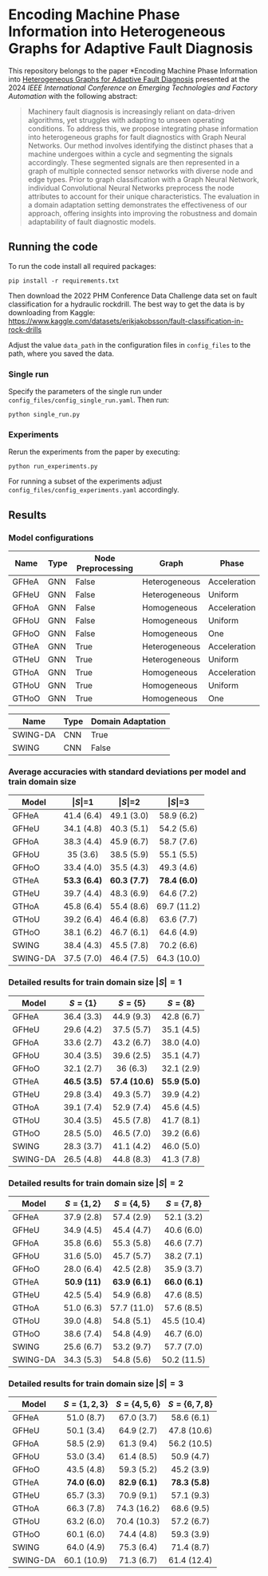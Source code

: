 # Encoding Machine Phase Information into Heterogeneous Graphs for Adaptive Fault Diagnosis

This repository belongs to the paper *Encoding Machine Phase Information into [Heterogeneous Graphs for Adaptive Fault Diagnosis](https://ieeexplore.ieee.org/abstract/document/10711048) presented at the 2024 *IEEE International Conference on Emerging Technologies and Factory Automation* with the following abstract:

> Machinery fault diagnosis is increasingly reliant on data-driven algorithms, yet struggles with adapting to unseen operating conditions. To address this, we propose integrating phase information into heterogeneous graphs for fault diagnostics with Graph Neural Networks. Our method involves identifying the distinct phases that a machine undergoes within a cycle and segmenting the signals accordingly. These segmented signals are then represented in a graph of multiple connected sensor networks with diverse node and edge types. Prior to graph classification with a Graph Neural Network, individual Convolutional Neural Networks preprocess the node attributes to account for their unique characteristics. The evaluation in a domain adaptation setting demonstrates the effectiveness of our approach, offering insights into improving the robustness and domain adaptability of fault diagnostic models.

## Running the code

To run the code install all required packages:

```
pip install -r requirements.txt
```

Then download  the 2022 PHM Conference Data Challenge data set on fault classification for a hydraulic rockdrill.
The best way to get the data is by downloading from Kaggle: https://www.kaggle.com/datasets/erikjakobsson/fault-classification-in-rock-drills

Adjust the value  ``data_path`` in the configuration files in ``config_files`` to the path, where you saved the data.

### Single run

Specify the parameters of the single run under ``config_files/config_single_run.yaml``. Then run:

```
python single_run.py
```

### Experiments

Rerun the experiments from the paper by executing:

```
python run_experiments.py
```

For running a subset of the experiments adjust ``config_files/config_experiments.yaml`` accordingly.

## Results

### Model configurations

| Name     | Type | Node Preprocessing | Graph         | Phase        |
|----------|------|--------------------|---------------|--------------|
| GFHeA    | GNN  | False              | Heterogeneous | Acceleration |
| GFHeU    | GNN  | False              | Heterogeneous | Uniform      |
| GFHoA    | GNN  | False              | Homogeneous   | Acceleration |
| GFHoU    | GNN  | False              | Homogeneous   | Uniform      |
| GFHoO    | GNN  | False              | Homogeneous   | One          |
| GTHeA    | GNN  | True               | Heterogeneous | Acceleration |
| GTHeU    | GNN  | True               | Heterogeneous | Uniform      |
| GTHoA    | GNN  | True               | Homogeneous   | Acceleration |
| GTHoU    | GNN  | True               | Homogeneous   | Uniform      |
| GTHoO    | GNN  | True               | Homogeneous   | One          |

| Name     | Type | Domain Adaptation  |
|----------|------|--------------------|
| SWING-DA | CNN  | True               |
| SWING    | CNN  | False              |

### Average accuracies with standard deviations per model and train domain size

| Model    |  $\|S\|$=1 |  $\|S\|$=2 |  $\|S\|$=3  |
|----------|:----------:|:----------:|:-----------:|
| GFHeA    | 41.4 (6.4) | 49.1 (3.0) | 58.9 (6.2)  |
| GFHeU    | 34.1 (4.8) | 40.3 (5.1) | 54.2 (5.6)  |
| GFHoA    | 38.3 (4.4) | 45.9 (6.7) | 58.7 (7.6)  |
| GFHoU    | 35 (3.6)   | 38.5 (5.9) | 55.1 (5.5)  |
| GFHoO    | 33.4 (4.0) | 35.5 (4.3) | 49.3 (4.6)  |
| GTHeA    | **53.3 (6.4)** | **60.3 (7.7)** | **78.4 (6.0)**  |
| GTHeU    | 39.7 (4.4) | 48.3 (6.9) | 64.6 (7.2)  |
| GTHoA    | 45.8 (6.4) | 55.4 (8.6) | 69.7 (11.2) |
| GTHoU    | 39.2 (6.4) | 46.4 (6.8) | 63.6 (7.7)  |
| GTHoO    | 38.1 (6.2) | 46.7 (6.1) | 64.6 (4.9)  |
| SWING    | 38.4 (4.3) | 45.5 (7.8) | 70.2 (6.6)  |
| SWING-DA | 37.5 (7.0) | 46.4 (7.5) | 64.3 (10.0) |

### Detailed results for train domain size $|S| = 1$

| Model    |   $S=\lbrace1\rbrace$  |   $S=\lbrace5\rbrace$   |   $S=\lbrace8\rbrace$  |
|----------|:----------:|:-----------:|:----------:|
| GFHeA    | 36.4 (3.3) | 44.9 (9.3)  | 42.8 (6.7) |
| GFHeU    | 29.6 (4.2) | 37.5 (5.7)  | 35.1 (4.5) |
| GFHoA    | 33.6 (2.7) | 43.2 (6.7)  | 38.0 (4.0) |
| GFHoU    | 30.4 (3.5) | 39.6 (2.5)  | 35.1 (4.7) |
| GFHoO    | 32.1 (2.7) | 36 (6.3)    | 32.1 (2.9) |
| GTHeA    | **46.5 (3.5)** | **57.4 (10.6)** | **55.9 (5.0)** |
| GTHeU    | 29.8 (3.4) | 49.3 (5.7)  | 39.9 (4.2) |
| GTHoA    | 39.1 (7.4) | 52.9 (7.4)  | 45.6 (4.5) |
| GTHoU    | 30.4 (3.5) | 45.5 (7.8)  | 41.7 (8.1) |
| GTHoO    | 28.5 (5.0) | 46.5 (7.0)  | 39.2 (6.6) |
| SWING    | 28.3 (3.7) | 41.1 (4.2)  | 46.0 (5.0) |
| SWING-DA | 26.5 (4.8) | 44.8 (8.3)  | 41.3 (7.8) |

### Detailed results for train domain size $|S| = 2$

| Model    | $S=\lbrace1,2\rbrace$ |  $S=\lbrace4,5\rbrace$ |  $S=\lbrace7,8\rbrace$  |
|----------|:----------:|:----------:|:-----------:|
| GFHeA    | 37.9 (2.8) | 57.4 (2.9) | 52.1 (3.2)  |
| GFHeU    | 34.9 (4.5) | 45.4 (4.7) | 40.6 (6.0)  |
| GFHoA    | 35.8 (6.6) | 55.3 (5.8) | 46.6 (7.7)  |
| GFHoU    | 31.6 (5.0) | 45.7 (5.7) | 38.2 (7.1)  |
| GFHoO    | 28.0 (6.4) | 42.5 (2.8) | 35.9 (3.7)  |
| GTHeA    | **50.9 (11)**  | **63.9 (6.1)** | **66.0 (6.1)**  |
| GTHeU    | 42.5 (5.4) | 54.9 (6.8) | 47.6 (8.5)  |
| GTHoA    | 51.0 (6.3) | 57.7 (11.0)| 57.6 (8.5)  |
| GTHoU    | 39.0 (4.8) | 54.8 (5.1) | 45.5 (10.4) |
| GTHoO    | 38.6 (7.4) | 54.8 (4.9) | 46.7 (6.0)  |
| SWING    | 25.6 (6.7) | 53.2 (9.7) | 57.7 (7.0)  |
| SWING-DA | 34.3 (5.3) | 54.8 (5.6) | 50.2 (11.5) |

### Detailed results for train domain size $|S| = 3$

| Model    | $S=\lbrace1,2,3\rbrace$ | $S=\lbrace4,5,6\rbrace$ | $S=\lbrace6,7,8\rbrace$ |
|----------|:-----------:|:-----------:|:-----------:|
| GFHeA    | 51.0 (8.7)  | 67.0 (3.7)  | 58.6 (6.1)  |
| GFHeU    | 50.1 (3.4)  | 64.9 (2.7)  | 47.8 (10.6) |
| GFHoA    | 58.5 (2.9)  | 61.3 (9.4)  | 56.2 (10.5) |
| GFHoU    | 53.0 (3.4)  | 61.4 (8.5)  | 50.9 (4.7)  |
| GFHoO    | 43.5 (4.8)  | 59.3 (5.2)  | 45.2 (3.9)  |
| GTHeA    | **74.0 (6.0)**  | **82.9 (6.1)**  | **78.3 (5.8)**  |
| GTHeU    | 65.7 (3.3)  | 70.9 (9.1)  | 57.1 (9.3)  |
| GTHoA    | 66.3 (7.8)  | 74.3 (16.2) | 68.6 (9.5)  |
| GTHoU    | 63.2 (6.0)  | 70.4 (10.3) | 57.2 (6.7)  |
| GTHoO    | 60.1 (6.0)  | 74.4 (4.8)  | 59.3 (3.9)  |
| SWING    | 64.0 (4.9)  | 75.3 (6.4)  | 71.4 (8.7)  |
| SWING-DA | 60.1 (10.9) | 71.3 (6.7)  | 61.4 (12.4) |
